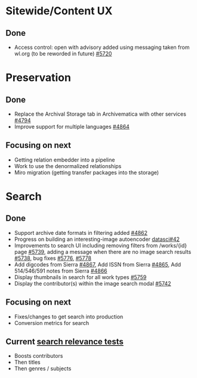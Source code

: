 # Sitewide/Content UX
## Done
- Access control: open with advisory added using messaging taken from wl.org (to be reworded in future) [#5720](https://github.com/wellcomecollection/wellcomecollection.org/issues/5670)

# Preservation 
## Done
-	Replace the Archival Storage tab in Archivematica with other services [#4794](https://github.com/wellcomecollection/platform/issues/4794)
-	Improve support for multiple languages [#4864](https://github.com/wellcomecollection/platform/issues/4864)


## Focusing on next
-	Getting relation embedder into a pipeline
- Work to use the denormalized relationships
- Miro migration (getting transfer packages into the storage)


# Search
## Done
-	Support archive date formats in filtering added [#4862](https://github.com/wellcomecollection/platform/issues/4862)
-	Progress on building an interesting-image autoencoder [datasci#42](https://github.com/wellcomecollection/data-science/issues/42)
-	Improvements to search UI including removing filters from /works/{id} page [#5739](https://github.com/wellcomecollection/wellcomecollection.org/issues/5738), adding a message when there are no image search results [#5738](), bug fixes [#5776](https://github.com/wellcomecollection/wellcomecollection.org/pull/5776), [#5778](https://github.com/wellcomecollection/wellcomecollection.org/pull/5778)
- Add digcodes from Sierra [#4867](https://github.com/wellcomecollection/platform/issues/4867), Add ISSN from Sierra [#4865](https://github.com/wellcomecollection/platform/issues/4865), Add 514/546/591 notes from Sierra [#4866](https:/github.com/wellcomecollection/platform/issues/4866)
-	Display thumbnails in search for all work types [#5759](https://github.com/wellcomecollection/wellcomecollection.org/issues/5759)
-	Display the contributor(s) within the image search modal [#5742](https://github.com/wellcomecollection/wellcomecollection.org/issues/5742)

## Focusing on next
-	Fixes/changes to get search into production
-	Conversion metrics for search

## Current [search relevance tests](https://docs.wellcomecollection.org/catalogue/search/tests)
- Boosts contributors
- Then titles
- Then genres / subjects
